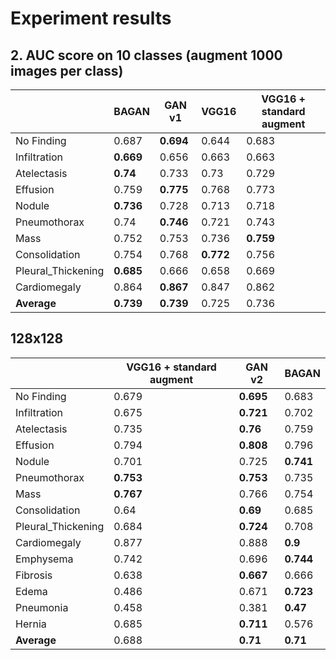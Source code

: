 

# Experiment results

  
## 2. AUC score on 10 classes (augment 1000 images per class)
|  | BAGAN | GAN v1 | VGG16 | VGG16 + standard augment |
|--|--|--|--|--|
| No Finding | 0.687 | **0.694** | 0.644 | 0.683 |
| Infiltration | **0.669** | 0.656 | 0.663 | 0.663 |
| Atelectasis | **0.74** | 0.733 | 0.73 | 0.729 |
| Effusion | 0.759 | **0.775** | 0.768 | 0.773 |
| Nodule | **0.736** | 0.728 | 0.713 | 0.718 |
| Pneumothorax | 0.74 | **0.746** | 0.721 | 0.743 |
| Mass | 0.752 | 0.753 | 0.736 | **0.759** |
| Consolidation | 0.754 | 0.768 | **0.772** | 0.756 |
| Pleural_Thickening | **0.685** | 0.666 | 0.658 | 0.669 |
| Cardiomegaly | 0.864 | **0.867** | 0.847 | 0.862 |
| **Average** | **0.739** | **0.739** | 0.725 | 0.736 |


## 128x128

|  | VGG16 + standard augment | GAN v2 | BAGAN |        
|--|--|--|--|
| No Finding | 0.679 | **0.695** | 0.683 |
| Infiltration | 0.675 | **0.721** | 0.702 |
| Atelectasis | 0.735 | **0.76** | 0.759 |
| Effusion | 0.794 | **0.808** | 0.796 |
| Nodule | 0.701 | 0.725 | **0.741** |
| Pneumothorax | **0.753** | **0.753** | 0.735 |        
| Mass | **0.767** | 0.766 | 0.754 |
| Consolidation | 0.64 | **0.69** | 0.685 |
| Pleural_Thickening | 0.684 | **0.724** | 0.708 |      
| Cardiomegaly | 0.877 | 0.888 | **0.9** |
| Emphysema | 0.742 | 0.696 | **0.744** |
| Fibrosis | 0.638 | **0.667** | 0.666 |
| Edema | 0.486 | 0.671 | **0.723** |
| Pneumonia | 0.458 | 0.381 | **0.47** |
| Hernia | 0.685 | **0.711** | 0.576 |
| **Average** | 0.688 | **0.71** | **0.71** |
